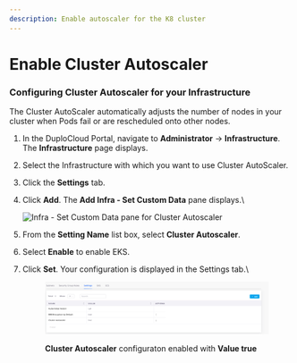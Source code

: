 ```yaml
---
description: Enable autoscaler for the K8 cluster
---
```


# Enable Cluster Autoscaler

### Configuring Cluster Autoscaler for your Infrastructure

The Cluster AutoScaler automatically adjusts the number of nodes in your cluster when Pods fail or are rescheduled onto other nodes.&#x20;

1. In the DuploCloud Portal, navigate to **Administrator** -> **Infrastructure**. The **Infrastructure** page displays.
2. Select the Infrastructure with which you want to use Cluster AutoScaler.
3. Click the **Settings** tab.
4.  Click **Add**. The **Add Infra - Set Custom Data** pane displays.\


    <div align="left">

    <img src="../../../../.gitbook/assets/image (15) (2).png" alt="Infra - Set Custom Data pane for Cluster Autoscaler">

    </div>


5. From the **Setting Name** list box, select **Cluster Autoscaler**.
6. Select **Enable** to enable EKS.
7.  Click **Set**. Your configuration is displayed in the Settings tab.\


    <figure><img src="../../../../.gitbook/assets/ASG.png" alt=""><figcaption><p><strong>Cluster Autoscaler</strong> configuraton enabled with <strong>Value true</strong></p></figcaption></figure>
